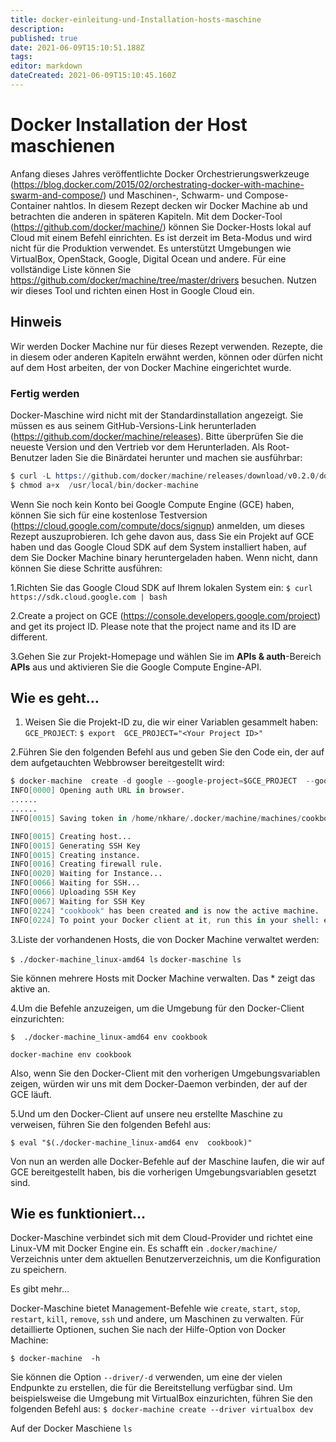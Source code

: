 ```yaml
---
title: docker-einleitung-und-Installation-hosts-maschine
description: 
published: true
date: 2021-06-09T15:10:51.188Z
tags: 
editor: markdown
dateCreated: 2021-06-09T15:10:45.160Z
---
```


# Docker Installation der Host maschienen

Anfang dieses Jahres veröffentlichte Docker Orchestrierungswerkzeuge (https://blog.docker.com/2015/02/orchestrating-docker-with-machine-swarm-and-compose/) und Maschinen-, Schwarm- und Compose-Container nahtlos. In diesem Rezept decken wir Docker Machine ab und betrachten die anderen in späteren Kapiteln. Mit dem Docker-Tool (https://github.com/docker/machine/) können Sie Docker-Hosts lokal auf Cloud mit einem Befehl einrichten. Es ist derzeit im Beta-Modus und wird nicht für die Produktion verwendet. Es unterstützt Umgebungen wie VirtualBox, OpenStack, Google, Digital Ocean und andere. Für eine vollständige Liste können Sie https://github.com/docker/machine/tree/master/drivers besuchen. Nutzen wir dieses Tool und richten einen Host in Google Cloud ein.

## Hinweis

Wir werden Docker Machine nur für dieses Rezept verwenden. Rezepte, die in diesem oder anderen Kapiteln erwähnt werden, können oder dürfen nicht auf dem Host arbeiten, der von Docker Machine eingerichtet wurde.

### Fertig werden

Docker-Maschine wird nicht mit der Standardinstallation angezeigt. Sie müssen es aus seinem GitHub-Versions-Link herunterladen (https://github.com/docker/machine/releases). Bitte überprüfen Sie die neueste Version und den Vertrieb vor dem Herunterladen. Als Root-Benutzer laden Sie die Binärdatei herunter und machen sie ausführbar:

```s
$ curl -L https://github.com/docker/machine/releases/download/v0.2.0/docker-machine_linux-amd64 > /usr/local/bin/docker-machine
$ chmod a+x  /usr/local/bin/docker-machine 
```

Wenn Sie noch kein Konto bei Google Compute Engine (GCE) haben, können Sie sich für eine kostenlose Testversion (https://cloud.google.com/compute/docs/signup) anmelden, um dieses Rezept auszuprobieren. Ich gehe davon aus, dass Sie ein Projekt auf GCE haben und das Google Cloud SDK auf dem System installiert haben, auf dem Sie Docker Machine binary heruntergeladen haben. Wenn nicht, dann können Sie diese Schritte ausführen:

1.Richten Sie das Google Cloud SDK auf Ihrem lokalen System ein:
`$ curl https://sdk.cloud.google.com | bash`

2.Create a project on GCE (https://console.developers.google.com/project) and get its project ID. Please note that the project name and its ID are different.

3.Gehen Sie zur Projekt-Homepage und wählen Sie im **APIs & auth**-Bereich **APIs** aus und aktivieren Sie die Google Compute Engine-API.

## Wie es geht…

1. Weisen Sie die Projekt-ID zu, die wir einer Variablen gesammelt haben: `GCE_PROJECT`: 
`$ export  GCE_PROJECT="<Your Project ID>"`

2.Führen Sie den folgenden Befehl aus und geben Sie den Code ein, der auf dem aufgetauchten Webbrowser bereitgestellt wird:

```s
$ docker-machine  create -d google --google-project=$GCE_PROJECT  --google-machine-type=n1-standard-2 --google-disk-size=50 cookbook
INFO[0000] Opening auth URL in browser.
......
......
INFO[0015] Saving token in /home/nkhare/.docker/machine/machines/cookbook/gce_token

INFO[0015] Creating host...
INFO[0015] Generating SSH Key
INFO[0015] Creating instance.
INFO[0016] Creating firewall rule.
INFO[0020] Waiting for Instance...
INFO[0066] Waiting for SSH...
INFO[0066] Uploading SSH Key
INFO[0067] Waiting for SSH Key
INFO[0224] "cookbook" has been created and is now the active machine.
INFO[0224] To point your Docker client at it, run this in your shell: eval "$(docker-machine_linux-amd64 env cookbook)"
```

3.Liste der vorhandenen Hosts, die von Docker Machine verwaltet werden:

`$ ./docker-machine_linux-amd64 ls`
`docker-maschine ls`

Sie können mehrere Hosts mit Docker Machine verwalten. Das * zeigt das aktive an.

4.Um die Befehle anzuzeigen, um die Umgebung für den Docker-Client einzurichten:

`$  ./docker-machine_linux-amd64 env cookbook`

`docker-machine env cookbook`

Also, wenn Sie den Docker-Client mit den vorherigen Umgebungsvariablen zeigen, würden wir uns mit dem Docker-Daemon verbinden, der auf der GCE läuft.

5.Und um den Docker-Client auf unsere neu erstellte Maschine zu verweisen, führen Sie den folgenden Befehl aus:

`$ eval "$(./docker-machine_linux-amd64 env  cookbook)"`

Von nun an werden alle Docker-Befehle auf der Maschine laufen, die wir auf GCE bereitgestellt haben, bis die vorherigen Umgebungsvariablen gesetzt sind.

## Wie es funktioniert…

Docker-Maschine verbindet sich mit dem Cloud-Provider und richtet eine Linux-VM mit Docker Engine ein. Es schafft ein `.docker/machine/` Verzeichnis unter dem aktuellen Benutzerverzeichnis, um die Konfiguration zu speichern.

Es gibt mehr…

Docker-Maschine bietet Management-Befehle wie `create`, `start`, `stop`, `restart`, `kill`, `remove`, `ssh` und andere, um Maschinen zu verwalten. Für detaillierte Optionen, suchen Sie nach der Hilfe-Option von Docker Machine:

`$ docker-machine  -h`

Sie können die Option `--driver/-d` verwenden, um eine der vielen Endpunkte zu erstellen, die für die Bereitstellung verfügbar sind. Um beispielsweise die Umgebung mit VirtualBox einzurichten, führen Sie den folgenden Befehl aus:
`$ docker-machine create --driver virtualbox dev`

Auf der Docker Maschiene
`ls`

